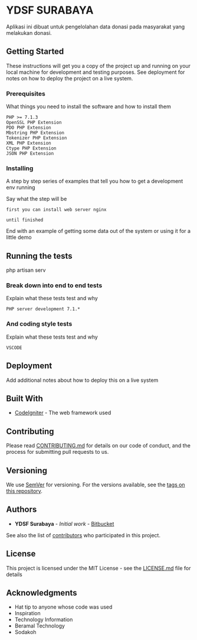# YDSF SURABAYA

Aplikasi ini dibuat untuk pengelolahan data donasi pada masyarakat yang melakukan donasi.

## Getting Started

These instructions will get you a copy of the project up and running on your local machine for development and testing purposes. See deployment for notes on how to deploy the project on a live system.

### Prerequisites

What things you need to install the software and how to install them

```
PHP >= 7.1.3
OpenSSL PHP Extension
PDO PHP Extension
Mbstring PHP Extension
Tokenizer PHP Extension
XML PHP Extension
Ctype PHP Extension
JSON PHP Extension
```

### Installing

A step by step series of examples that tell you how to get a development env running

Say what the step will be

```
first you can install web server nginx

```

```
until finished
```

End with an example of getting some data out of the system or using it for a little demo

## Running the tests

php artisan serv

### Break down into end to end tests

Explain what these tests test and why

```
PHP server development 7.1.*
```

### And coding style tests

Explain what these tests test and why

```
VSCODE
```

## Deployment

Add additional notes about how to deploy this on a live system

## Built With

* [CodeIgniter]([https://www.codeigniter.com/user_guide/]) - The web framework used

## Contributing

Please read [CONTRIBUTING.md](https://gist.github.com/PurpleBooth/b24679402957c63ec426) for details on our code of conduct, and the process for submitting pull requests to us.

## Versioning

We use [SemVer](http://semver.org/) for versioning. For the versions available, see the [tags on this repository](https://github.com/DBSetyawan/sistem-manajemen-donatur.git). 

## Authors

* **YDSF Surabaya** - *Initial work* - [Bitbucket](https://github.org/DBSetyawan)

See also the list of [contributors](https://github.com/DBSetyawan/sistem-manajemen-donatur.git) who participated in this project.

## License

This project is licensed under the MIT License - see the [LICENSE.md](LICENSE.md) file for details

## Acknowledgments

* Hat tip to anyone whose code was used
* Inspiration
* Technology Information
* Beramal Technology
* Sodakoh


